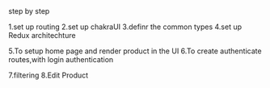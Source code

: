 ##
step by step

1.set up routing
2.set up chakraUI
3.definr the common types
4.set up Redux architechture

5.To setup home page and render product in the UI
6.To create authenticate routes,with login authentication

7.filtering
8.Edit Product

